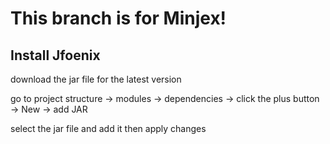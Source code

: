 # This branch is for Minjex!

## Install Jfoenix

download the jar file for the latest version

go to project structure -> modules -> 
dependencies -> click the plus button -> New ->
add JAR

select the jar file and add it then apply changes